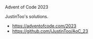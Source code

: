 Advent of Code 2023

JustinToo's solutions.

- https://adventofcode.com/2023
- https://github.com/jJustinToo/AoC_23